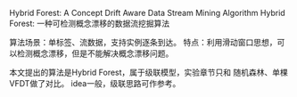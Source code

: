 Hybrid Forest: A Concept Drift Aware Data Stream Mining Algorithm
Hybrid Forest: 一种可检测概念漂移的数据流挖掘算法


算法场景：单标签、流数据，支持实例逐条到达。
特点：利用滑动窗口思想，可以检测概念漂移，但是不能解决概念漂移问题。

本文提出的算法是Hybrid Forest，属于级联模型，实验章节只和 随机森林、单棵VFDT做了对比。
idea一般，级联思路可作参考。
